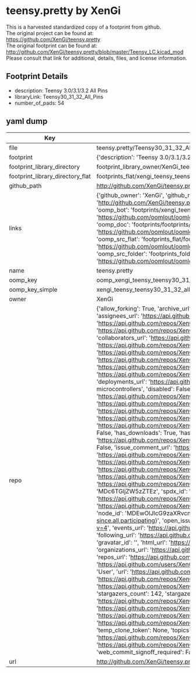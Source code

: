# teensy.pretty by XenGi  
This is a harvested standardized copy of a footprint from github.  
The original project can be found at:  
https://github.com/XenGi/teensy.pretty  
The original footprint can be found at:
http://github.com/XenGi/teensy.pretty/blob/master/Teensy_LC.kicad_mod
Please consult that link for additional, details, files, and license information.  
## Footprint Details
* description: Teensy 3.0/3.1/3.2 All Pins  
* libraryLink: Teensy30_31_32_All_Pins  
* number_of_pads: 54  
## yaml dump  
| Key | Value |  
| --- | --- |  
| file | teensy.pretty/Teensy30_31_32_All_Pins.kicad_mod |  
| footprint | {'description': 'Teensy 3.0/3.1/3.2 All Pins', 'libraryLink': 'Teensy30_31_32_All_Pins', 'number_of_pads': 54} |  
| footprint_library_directory | footprint_library_owner/XenGi_teensy.pretty |  
| footprint_library_directory_flat | footprints_flat/xengi_teensy_teensy30_31_32_all_pins/working |  
| github_path | http://github.com/XenGi/teensy.pretty/blob/master/Teensy30_31_32_All_Pins.kicad_mod |  
| links | {'github_owner': 'XenGi', 'github_repo_name': 'teensy.pretty', 'github_src': 'http://github.com/XenGi/teensy.pretty/blob/master/Teensy_LC.kicad_mod', 'github_src_repo': 'https://github.com/XenGi/teensy.pretty', 'oomp_bot': 'footprints/xengi_teensy_teensy30_31_32_all_pins/working', 'oomp_bot_github': 'https://github.com/oomlout/oomlout_oomp_footprint_bot/tree/main/footprints/xengi_teensy_teensy30_31_32_all_pins/working', 'oomp_doc': 'footprints/footprints/XenGi/teensy/Teensy30_31_32_All_Pins/working/', 'oomp_doc_github': 'https://github.com/oomlout/oomlout_oomp_footprint_doc/tree/main/footprints/footprints/XenGi/teensy/Teensy30_31_32_All_Pins/working', 'oomp_src_flat': 'footprints_flat/footprints_flat/xengi_teensy_teensy30_31_32_all_pins/working', 'oomp_src_flat_github': 'https://github.com/oomlout/oomlout_oomp_footprint_src/tree/main/footprints_flat/xengi_teensy_teensy30_31_32_all_pins/working', 'oomp_src_folder': 'footprints_folder/footprints_folder/XenGi/teensy/Teensy30_31_32_All_Pins/working', 'oomp_src_folder_github': 'https://github.com/oomlout/oomlout_oomp_footprint_src/tree/main/footprints_folder/XenGi/teensy/Teensy30_31_32_All_Pins/working'} |  
| name | teensy.pretty |  
| oomp_key | oomp_xengi_teensy_teensy30_31_32_all_pins |  
| oomp_key_simple | xengi_teensy_teensy30_31_32_all_pins |  
| owner | XenGi |  
| repo | {'allow_forking': True, 'archive_url': 'https://api.github.com/repos/XenGi/teensy.pretty/{archive_format}{/ref}', 'archived': False, 'assignees_url': 'https://api.github.com/repos/XenGi/teensy.pretty/assignees{/user}', 'blobs_url': 'https://api.github.com/repos/XenGi/teensy.pretty/git/blobs{/sha}', 'branches_url': 'https://api.github.com/repos/XenGi/teensy.pretty/branches{/branch}', 'clone_url': 'https://github.com/XenGi/teensy.pretty.git', 'collaborators_url': 'https://api.github.com/repos/XenGi/teensy.pretty/collaborators{/collaborator}', 'comments_url': 'https://api.github.com/repos/XenGi/teensy.pretty/comments{/number}', 'commits_url': 'https://api.github.com/repos/XenGi/teensy.pretty/commits{/sha}', 'compare_url': 'https://api.github.com/repos/XenGi/teensy.pretty/compare/{base}...{head}', 'contents_url': 'https://api.github.com/repos/XenGi/teensy.pretty/contents/{+path}', 'contributors_url': 'https://api.github.com/repos/XenGi/teensy.pretty/contributors', 'created_at': '2017-05-17T19:13:27Z', 'default_branch': 'master', 'deployments_url': 'https://api.github.com/repos/XenGi/teensy.pretty/deployments', 'description': 'KiCAD library for Teensy microcontrollers', 'disabled': False, 'downloads_url': 'https://api.github.com/repos/XenGi/teensy.pretty/downloads', 'events_url': 'https://api.github.com/repos/XenGi/teensy.pretty/events', 'fork': False, 'forks': 47, 'forks_count': 47, 'forks_url': 'https://api.github.com/repos/XenGi/teensy.pretty/forks', 'full_name': 'XenGi/teensy.pretty', 'git_commits_url': 'https://api.github.com/repos/XenGi/teensy.pretty/git/commits{/sha}', 'git_refs_url': 'https://api.github.com/repos/XenGi/teensy.pretty/git/refs{/sha}', 'git_tags_url': 'https://api.github.com/repos/XenGi/teensy.pretty/git/tags{/sha}', 'git_url': 'git://github.com/XenGi/teensy.pretty.git', 'has_discussions': False, 'has_downloads': True, 'has_issues': True, 'has_pages': False, 'has_projects': True, 'has_wiki': True, 'homepage': None, 'hooks_url': 'https://api.github.com/repos/XenGi/teensy.pretty/hooks', 'html_url': 'https://github.com/XenGi/teensy.pretty', 'id': 91611655, 'is_template': False, 'issue_comment_url': 'https://api.github.com/repos/XenGi/teensy.pretty/issues/comments{/number}', 'issue_events_url': 'https://api.github.com/repos/XenGi/teensy.pretty/issues/events{/number}', 'issues_url': 'https://api.github.com/repos/XenGi/teensy.pretty/issues{/number}', 'keys_url': 'https://api.github.com/repos/XenGi/teensy.pretty/keys{/key_id}', 'labels_url': 'https://api.github.com/repos/XenGi/teensy.pretty/labels{/name}', 'language': None, 'languages_url': 'https://api.github.com/repos/XenGi/teensy.pretty/languages', 'license': {'key': 'mit', 'name': 'MIT License', 'node_id': 'MDc6TGljZW5zZTEz', 'spdx_id': 'MIT', 'url': 'https://api.github.com/licenses/mit'}, 'merges_url': 'https://api.github.com/repos/XenGi/teensy.pretty/merges', 'milestones_url': 'https://api.github.com/repos/XenGi/teensy.pretty/milestones{/number}', 'mirror_url': None, 'name': 'teensy.pretty', 'network_count': 47, 'node_id': 'MDEwOlJlcG9zaXRvcnk5MTYxMTY1NQ==', 'notifications_url': 'https://api.github.com/repos/XenGi/teensy.pretty/notifications{?since,all,participating}', 'open_issues': 3, 'open_issues_count': 3, 'owner': {'avatar_url': 'https://avatars.githubusercontent.com/u/1043980?v=4', 'events_url': 'https://api.github.com/users/XenGi/events{/privacy}', 'followers_url': 'https://api.github.com/users/XenGi/followers', 'following_url': 'https://api.github.com/users/XenGi/following{/other_user}', 'gists_url': 'https://api.github.com/users/XenGi/gists{/gist_id}', 'gravatar_id': '', 'html_url': 'https://github.com/XenGi', 'id': 1043980, 'login': 'XenGi', 'node_id': 'MDQ6VXNlcjEwNDM5ODA=', 'organizations_url': 'https://api.github.com/users/XenGi/orgs', 'received_events_url': 'https://api.github.com/users/XenGi/received_events', 'repos_url': 'https://api.github.com/users/XenGi/repos', 'site_admin': False, 'starred_url': 'https://api.github.com/users/XenGi/starred{/owner}{/repo}', 'subscriptions_url': 'https://api.github.com/users/XenGi/subscriptions', 'type': 'User', 'url': 'https://api.github.com/users/XenGi'}, 'private': False, 'pulls_url': 'https://api.github.com/repos/XenGi/teensy.pretty/pulls{/number}', 'pushed_at': '2023-08-02T16:58:26Z', 'releases_url': 'https://api.github.com/repos/XenGi/teensy.pretty/releases{/id}', 'size': 9648, 'ssh_url': 'git@github.com:XenGi/teensy.pretty.git', 'stargazers_count': 142, 'stargazers_url': 'https://api.github.com/repos/XenGi/teensy.pretty/stargazers', 'statuses_url': 'https://api.github.com/repos/XenGi/teensy.pretty/statuses/{sha}', 'subscribers_count': 9, 'subscribers_url': 'https://api.github.com/repos/XenGi/teensy.pretty/subscribers', 'subscription_url': 'https://api.github.com/repos/XenGi/teensy.pretty/subscription', 'svn_url': 'https://github.com/XenGi/teensy.pretty', 'tags_url': 'https://api.github.com/repos/XenGi/teensy.pretty/tags', 'teams_url': 'https://api.github.com/repos/XenGi/teensy.pretty/teams', 'temp_clone_token': None, 'topics': ['kicad', 'kicad-footprints', 'teensy'], 'trees_url': 'https://api.github.com/repos/XenGi/teensy.pretty/git/trees{/sha}', 'updated_at': '2023-08-02T16:18:37Z', 'url': 'https://api.github.com/repos/XenGi/teensy.pretty', 'visibility': 'public', 'watchers': 142, 'watchers_count': 142, 'web_commit_signoff_required': False} |  
| url | http://github.com/XenGi/teensy.pretty |  

